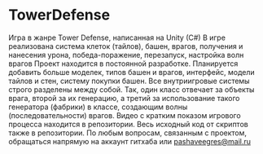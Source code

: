# TowerDefense
Игра в жанре Tower Defense, написанная на Unity (C#)
В игре реализована система клеток (тайлов), башен, врагов, получения и нанесения урона, победа-поражение, перезапуск, настройка волн врагов
Проект находится в постоянной разработке. Планируется добавить больше моделек, типов башен и врагов, интерфейс, модели тайлов и стен, систему покупки башен.
Все внутриигровые системы строго разделены между собой. Так, один класс отвечает за объекты врага, второй за их генерацию, а третий за использование такого генератора (фабрики) в классе, создающим волны (последовательности) врагов.
Видео с кратким показом игрового процесса находится в репозитории. Весь исходный код от скриптов также в репозитории.
По любым вопросам, связанным с проектом, обращаться напрямую на аккаунт гитхаба или pashaveegres@mail.ru
